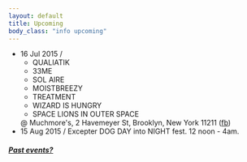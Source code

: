 ```yaml
---
layout: default
title: Upcoming 
body_class: "info upcoming"
---
```

<ul class="classed root">
  <li class="music">16 Jul 2015 /
    <ul>
      <li>QUALIATIK</li>
      <li>33ME</li>
      <li>SOL AIRE</li>
      <li>MOISTBREEZY</li>
      <li>TREATMENT</li>
      <li class="more">WIZARD IS HUNGRY</li>
      <li>SPACE LIONS IN OUTER SPACE</li>
    </ul>
    @ Muchmore's, 2 Havemeyer St, Brooklyn, New York 11211
    (<a href="https://www.facebook.com/events/428390104032628/">fb</a>)
  </li>
  <li class="music">15 Aug 2015 / <span class="more">Excepter</span> DOG DAY into NIGHT fest. 12 noon - 4am.</li>
</ul>

<h5><a href="chronology.html">Past events?</a></h5>
